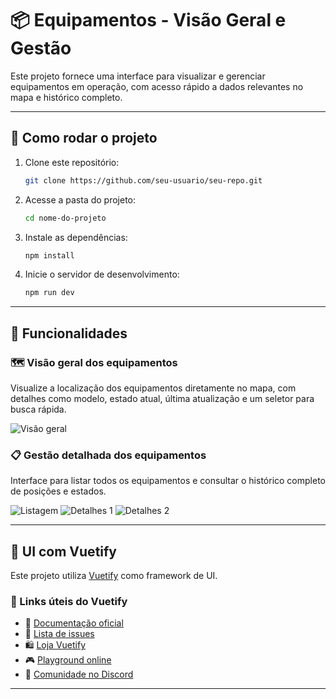 # 📦 Equipamentos - Visão Geral e Gestão

Este projeto fornece uma interface para visualizar e gerenciar equipamentos em operação, com acesso rápido a dados relevantes no mapa e histórico completo.

---

## 🚀 Como rodar o projeto

1. Clone este repositório:
   ```bash
   git clone https://github.com/seu-usuario/seu-repo.git
   ```
2. Acesse a pasta do projeto:
   ```bash
   cd nome-do-projeto
   ```
3. Instale as dependências:
   ```bash
   npm install
   ```
4. Inicie o servidor de desenvolvimento:
   ```bash
   npm run dev
   ```

---

## 🔧 Funcionalidades

### 🗺 Visão geral dos equipamentos
Visualize a localização dos equipamentos diretamente no mapa, com detalhes como modelo, estado atual, última atualização e um seletor para busca rápida.

![Visão geral](https://github.com/user-attachments/assets/06748fd3-503f-45a2-894e-a86a1d9024e8)

### 📋 Gestão detalhada dos equipamentos
Interface para listar todos os equipamentos e consultar o histórico completo de posições e estados.

![Listagem](https://github.com/user-attachments/assets/830505d5-dd10-4239-bc7d-376c0177f7dd)
![Detalhes 1](https://github.com/user-attachments/assets/9609a5a9-43f6-4e2a-970a-9e985941180c)
![Detalhes 2](https://github.com/user-attachments/assets/9ab8257f-8749-49ca-adf6-c2c6375d34a4)

---

## 🎨 UI com Vuetify

Este projeto utiliza [Vuetify](https://vuetifyjs.com/) como framework de UI.
### 🔗 Links úteis do Vuetify

- 📄 [Documentação oficial](https://vuetifyjs.com/)
- 🚨 [Lista de issues](https://issues.vuetifyjs.com/)
- 🛍 [Loja Vuetify](https://store.vuetifyjs.com/)
- 🎮 [Playground online](https://play.vuetifyjs.com/)
- 💬 [Comunidade no Discord](https://community.vuetifyjs.com/)

---
